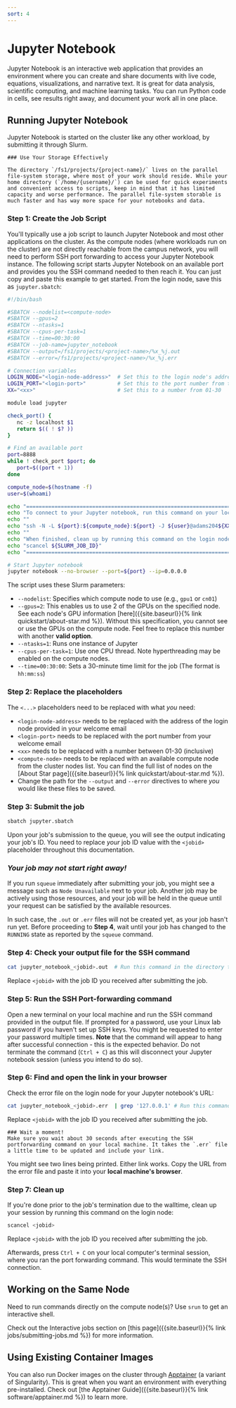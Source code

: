 ```yaml
---
sort: 4
---
```


# Jupyter Notebook

Jupyter Notebook is an interactive web application that provides an environment where you can create and share documents with live code, equations, visualizations, and narrative text. It is great for data analysis, scientific computing, and machine learning tasks. You can run Python code in cells, see results right away, and document your work all in one place.

## Running Jupyter Notebook

Jupyter Notebook is started on the cluster like any other workload, by submitting it through Slurm.

```note
### Use Your Storage Effectively

The directory `/fs1/projects/{project-name}/` lives on the parallel file-system storage, where most of your work should reside. While your home directory (`/home/{username}/`) can be used for quick experiments and convenient access to scripts, keep in mind that it has limited capacity and worse performance. The parallel file-system storable is much faster and has way more space for your notebooks and data.
```

### Step 1: Create the Job Script

You'll typically use a job script to launch Jupyter Notebook and most other applications on the cluster. As the compute nodes (where workloads run on the cluster) are not directly reachable from the campus network, you will need to perform SSH port forwarding to access your Jupyter Notebook instance. The following script starts Jupyter Notebook on an available port and provides you the SSH command needed to then reach it. You can just copy and paste this example to get started. From the login node, save this as `jupyter.sbatch`:

```bash
#!/bin/bash

#SBATCH --nodelist=<compute-node>
#SBATCH --gpus=2
#SBATCH --ntasks=1
#SBATCH --cpus-per-task=1
#SBATCH --time=00:30:00
#SBATCH --job-name=jupyter_notebook
#SBATCH --output=/fs1/projects/<project-name>/%x_%j.out
#SBATCH --error=/fs1/projects/<project-name>/%x_%j.err

# Connection variables
LOGIN_NODE="<login-node-address>"  # Set this to the login node's address from the welcome email
LOGIN_PORT="<login-port>"          # Set this to the port number from the welcome email
XX="<xx>"                          # Set this to a number from 01-30

module load jupyter

check_port() {
   nc -z localhost $1
   return $(( ! $? ))
}

# Find an available port
port=8888
while ! check_port $port; do
   port=$((port + 1))
done

compute_node=$(hostname -f)
user=$(whoami)

echo "==================================================================="
echo "To connect to your Jupyter notebook, run this command on your local machine:"
echo ""
echo "ssh -N -L ${port}:${compute_node}:${port} -J ${user}@adams204${XX}.hofstra.edu:${LOGIN_PORT},${user}@${LOGIN_NODE}:${LOGIN_PORT} ${user}@${LOGIN_NODE}"
echo ""
echo "When finished, clean up by running this command on the login node:"
echo "scancel ${SLURM_JOB_ID}"
echo "==================================================================="

# Start Jupyter notebook
jupyter notebook --no-browser --port=${port} --ip=0.0.0.0
```
The script uses these Slurm parameters:
- `--nodelist`: Specifies which compute node to use (e.g., `gpu1` or `cn01`)
- `--gpus=2`: This enables us to use 2 of the GPUs on the specified node. See each node's GPU information [here]({{site.baseurl}}{% link quickstart/about-star.md %}). Without this specification, you cannot see or use the GPUs on the compute node. Feel free to replace this number with another **valid option**.
- `--ntasks=1`: Runs one instance of Jupyter
- `--cpus-per-task=1`: Use one CPU thread. Note hyperthreading may be enabled on the compute nodes.
- `--time=00:30:00`: Sets a 30-minute time limit for the job (The format is `hh:mm:ss`)

### Step 2: Replace the placeholders

The `<...>` placeholders need to be replaced with what _you_ need:

- `<login-node-address>` needs to be replaced with the address of the login node provided in your welcome email
- `<login-port>` needs to be replaced with the port number from your welcome email
- `<xx>` needs to be replaced with a number between 01-30 (inclusive)
- `<compute-node>` needs to be replaced with an available compute node from the cluster nodes list. You can find the full list of nodes on the [About Star page]({{site.baseurl}}{% link quickstart/about-star.md %}).
- Change the path for the `--output` and `--error` directives to where _you_ would like these files to be saved.

### Step 3: Submit the job

```bash
sbatch jupyter.sbatch
```
Upon your job's submission to the queue, you will see the output indicating your job's ID. You need to replace _your_ job ID value with the `<jobid>` placeholder throughout this documentation.

### _Your job may not start right away!_
If you run `squeue` immediately after submitting your job, you might see a message such as `Node Unavailable` next to your job. Another job may be actively using those resources, and your job will be held in the queue until your request can be satisfied by the available resources.

In such case, the `.out` or `.err` files will not be created yet, as your job hasn't run yet.
Before proceeding to **Step 4**, wait until your job has changed to the `RUNNING` state as reported by the `squeue` command.

### Step 4: Check your output file for the SSH command

```bash
cat jupyter_notebook_<jobid>.out  # Run this command in the directory the .out file is located.
```
Replace `<jobid>` with the job ID you received after submitting the job.

### Step 5: Run the SSH Port-forwarding command

Open a new terminal on your local machine and run the SSH command provided in the output file. If prompted for a password, use your Linux lab password if you haven't set up SSH keys. You might be requested to enter your password multiple times. **Note** that the command will appear to hang after successful connection - this is the expected behavior. Do not terminate the command (`Ctrl + C`) as this will disconnect your Jupyter notebook session (unless you intend to do so).

### Step 6: Find and open the link in your browser

Check the error file on the login node for your Jupyter notebook's URL:
```bash
cat jupyter_notebook_<jobid>.err  | grep '127.0.0.1' # Run this command in the directory the .err file is located.
```
Replace `<jobid>` with the job ID you received after submitting the job.

```warning
### Wait a moment!
Make sure you wait about 30 seconds after executing the SSH portforwarding command on your local machine. It takes the `.err` file a little time to be updated and include your link.
```

You might see two lines being printed. Either link works.
Copy the URL from the error file and paste it into your **local machine's browser**.

### Step 7: Clean up

If you're done prior to the job's termination due to the walltime, clean up your session by running this command on the login node:
```bash
scancel <jobid>
```
Replace `<jobid>` with the job ID you received after submitting the job.

Afterwards, press `Ctrl + C` on your local computer's terminal session, where you ran the port forwarding command. This would terminate the SSH connection.

## Working on the Same Node

Need to run commands directly on the compute node(s)? Use `srun` to get an interactive shell.

Check out the Interactive jobs section on [this page]({{site.baseurl}}{% link jobs/submitting-jobs.md %}) for more information.

## Using Existing Container Images

You can also run Docker images on the cluster through [Apptainer](https://apptainer.org/) (a variant of Singularity). This is great when you want an environment with everything pre-installed. Check out [the Apptainer Guide]({{site.baseurl}}{% link software/apptainer.md %}) to learn more.
